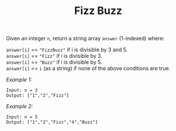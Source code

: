 ﻿<h1 align="center">Fizz Buzz</h1>
<br>

Given an integer `n`, return a string array `answer` (1-indexed) where:

`answer[i]` == `"FizzBuzz"` if i is divisible by 3 and 5.<br>
`answer[i]` == `"Fizz"` if i is divisible by 3.<br>
`answer[i]` == `"Buzz"` if i is divisible by 5.<br>
`answer[i]` == `i` (as a string) if none of the above conditions are true.


*Example 1:*

`Input: n = 3`<br>
`Output: ["1","2","Fizz"]`<br>

*Example 2:*

`Input: n = 5`<br>
`Output: ["1","2","Fizz","4","Buzz"]`